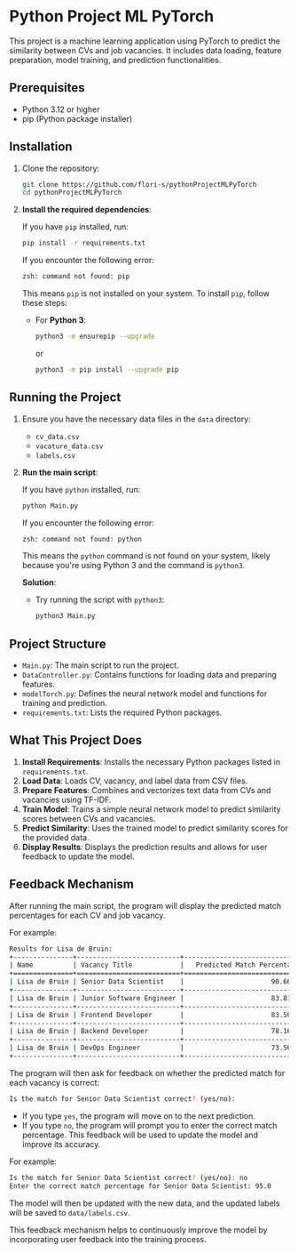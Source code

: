 # Python Project ML PyTorch

This project is a machine learning application using PyTorch to predict the similarity between CVs and job vacancies. It includes data loading, feature preparation, model training, and prediction functionalities.

## Prerequisites

- Python 3.12 or higher
- pip (Python package installer)

## Installation

1. Clone the repository:

    ```sh
    git clone https://github.com/flori-s/pythonProjectMLPyTorch
    cd pythonProjectMLPyTorch
    ```

2. **Install the required dependencies**:

    If you have `pip` installed, run:

    ```sh
    pip install -r requirements.txt
    ```

    If you encounter the following error:

    ```sh
    zsh: command not found: pip
    ```

    This means `pip` is not installed on your system. To install `pip`, follow these steps:

    - For **Python 3**:

      ```sh
      python3 -m ensurepip --upgrade
      ```

      or

      ```sh
      python3 -m pip install --upgrade pip
      ```

## Running the Project

1. Ensure you have the necessary data files in the `data` directory:
    - `cv_data.csv`
    - `vacature_data.csv`
    - `labels.csv`

2. **Run the main script**:

    If you have `python` installed, run:

    ```sh
    python Main.py
    ```

    If you encounter the following error:

    ```sh
    zsh: command not found: python
    ```

    This means the `python` command is not found on your system, likely because you're using Python 3 and the command is `python3`. 

    **Solution**:
    - Try running the script with `python3`:

      ```sh
      python3 Main.py

## Project Structure

- `Main.py`: The main script to run the project.
- `DataController.py`: Contains functions for loading data and preparing features.
- `modelTorch.py`: Defines the neural network model and functions for training and prediction.
- `requirements.txt`: Lists the required Python packages.

## What This Project Does

1. **Install Requirements**: Installs the necessary Python packages listed in `requirements.txt`.
2. **Load Data**: Loads CV, vacancy, and label data from CSV files.
3. **Prepare Features**: Combines and vectorizes text data from CVs and vacancies using TF-IDF.
4. **Train Model**: Trains a simple neural network model to predict similarity scores between CVs and vacancies.
5. **Predict Similarity**: Uses the trained model to predict similarity scores for the provided data.
6. **Display Results**: Displays the prediction results and allows for user feedback to update the model.


## Feedback Mechanism

After running the main script, the program will display the predicted match percentages for each CV and job vacancy. 

For example:

``` sh
Results for Lisa de Bruin:
+---------------+--------------------------+------------------------------+
| Name          | Vacancy Title            |   Predicted Match Percentage |
+===============+==========================+==============================+
| Lisa de Bruin | Senior Data Scientist    |                      90.6602 |
+---------------+--------------------------+------------------------------+
| Lisa de Bruin | Junior Software Engineer |                      83.8105 |
+---------------+--------------------------+------------------------------+
| Lisa de Bruin | Frontend Developer       |                      83.5005 |
+---------------+--------------------------+------------------------------+
| Lisa de Bruin | Backend Developer        |                      78.1615 |
+---------------+--------------------------+------------------------------+
| Lisa de Bruin | DevOps Engineer          |                      73.5628 |
+---------------+--------------------------+------------------------------+
```
The program will then ask for feedback on whether the predicted match for each vacancy is correct:
``` sh
Is the match for Senior Data Scientist correct? (yes/no):
```
- If you type `yes`, the program will move on to the next prediction.
- If you type `no`, the program will prompt you to enter the correct match percentage. This feedback will be used to update the model and improve its accuracy.

For example:
``` sh
Is the match for Senior Data Scientist correct? (yes/no): no
Enter the correct match percentage for Senior Data Scientist: 95.0
```
The model will then be updated with the new data, and the updated labels will be saved to `data/labels.csv`.

This feedback mechanism helps to continuously improve the model by incorporating user feedback into the training process.
